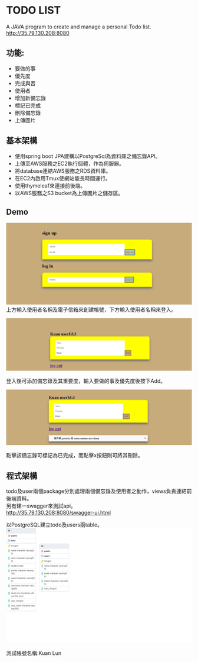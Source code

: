 # TODO LIST

A JAVA program to create and manage a personal Todo list.  
http://35.79.130.208:8080

## 功能:

- 要做的事
- 優先度
- 完成與否
- 使用者
- 增加新備忘錄
- 標記已完成
- 刪除備忘錄
- 上傳圖片

## 基本架構

- 使用spring boot JPA建構以PostgreSql為資料庫之備忘錄API。
- 上傳至AWS服務之EC2執行個體，作為伺服器。
- 將database連結AWS服務之RDS資料庫。
- 在EC2內啟用Tmux使網站能長時間運行。
- 使用thymeleaf來連接前後端。
- 以AWS服務之S3 bucket為上傳圖片之儲存區。

## Demo
![image](https://github.com/ericmakuan/todo/blob/main/front.PNG)  
上方輸入使用者名稱及電子信箱來創建帳號，下方輸入使用者名稱來登入。  

![image](https://github.com/ericmakuan/todo/blob/main/11.PNG)  

登入後可添加備忘錄及其重要度，輸入要做的事及優先度後按下Add。  

![image](https://github.com/ericmakuan/todo/blob/main/111.PNG)  

點擊該備忘錄可標記為已完成，而點擊x按鈕則可將其刪除。  


## 程式架構

todo及user兩個package分別處理兩個備忘錄及使用者之動作，views負責連結前後端資料。  
另有建一swagger來測試api。  
http://35.79.130.208:8080/swagger-ui.html  

以PostgreSQL建立todo及users兩table。  
![image](https://github.com/ericmakuan/todo/blob/main/ERD.png)  

測試帳號名稱:Kuan Lun



